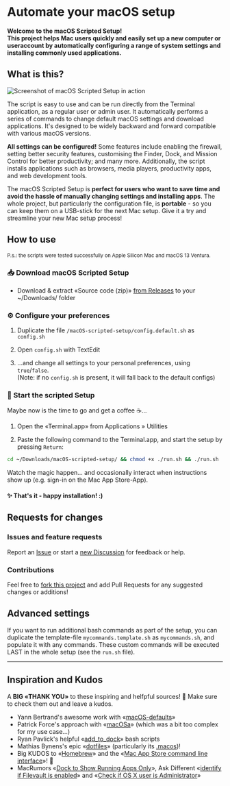 Automate your macOS setup
===

**Welcome to the macOS Scripted Setup!<br>This project helps Mac users quickly and easily set up a new computer or useraccount by automatically configuring a range of system settings and installing commonly used applications.**

## What is this?

![Screenshot of macOS Scripted Setup in action](/blob/installer/README_demo.png?raw=true)

The script is easy to use and can be run directly from the Terminal application, as a regular user or admin user. It automatically performs a series of commands to change default macOS settings and download applications. It's designed to be widely backward and forward compatible with various macOS versions.

**All settings can be configured!** Some features include enabling the firewall, setting better security features, customising the Finder, Dock, and Mission Control for better productivity; and many more. Additionally, the script installs applications such as browsers, media players, productivity apps, and web development tools.

The macOS Scripted Setup is **perfect for users who want to save time and avoid the hassle of manually changing settings and installing apps**. The whole project, but particularly the configuration file, is **portable** - so you can keep them on a USB-stick for the next Mac setup. Give it a try and streamline your new Mac setup process!

## How to use

<sub>P.s.: the scripts were tested successfully on Apple Silicon Mac and macOS 13 Ventura.</sub>

### 📥 Download macOS Scripted Setup

* Download & extract «Source code (zip)» [from Releases](/releases) to your ~/Downloads/ folder

### ⚙️ Configure your preferences

1. Duplicate the file `/macOS-scripted-setup/config.default.sh` as `config.sh`

2. Open `config.sh` with TextEdit

3. …and change all settings to your personal preferences, using `true`/`false`.<br>(Note: if no `config.sh` is present, it will fall back to the default configs)

### 🚀 Start the scripted Setup

Maybe now is the time to go and get a coffee ☕️…

1. Open the «Terminal.app» from Applications » Utilities

2. Paste the following command to the Terminal.app, and start the setup by pressing `Return`:

```bash
cd ~/Downloads/macOS-scripted-setup/ && chmod +x ./run.sh && ./run.sh
```

Watch the magic happen… and occasionally interact when instructions show up (e.g. sign-in on the Mac App Store-App).

#### ✨ That's it - happy installation! :)


## Requests for changes

### Issues and feature requests
Report an [Issue](/issues) or start a [new Discussion](/discussions) for feedback or help.

### Contributions
Feel free to [fork this project](/fork) and add Pull Requests for any suggested changes or additions!



## Advanced settings

If you want to run additional bash commands as part of the setup, you can duplicate the template-file `mycommands.template.sh` as `mycommands.sh`, and populate it with any commands. These custom commands will be executed LAST in the whole setup (see the `run.sh` file).

---

## Inspiration and Kudos

A **BIG «THANK YOU»** to these inspiring and helfpful sources! 🫶 Make sure to check them out and leave a kudos.

* Yann Bertrand's awesome work with «[macOS-defaults](yannbertrand/macos-defaults)»
* Patrick Force's approach with «[macOSa](rockholla/macosa)» (which was a bit too complex for my use case…)
* Ryan Pavlick's helpful «[add_to_dock](ryanpavlick/add_to_dock)» bash scripts
* Mathias Bynens's epic «[dotfiles](mathiasbynens/dotfiles)» (particularly its [.macos](mathiasbynens/dotfiles/blob/main/.macos))!
* Big KUDOS to «[Homebrew](Homebrew/install)» and the «[Mac App Store command line interface](mas-cli/mas)»! 👏
* MacRumors «[Dock to Show Running Apps Only](https://www.macrumors.com/how-to/macos-dock-show-active-apps/)», Ask Different «[identify if Filevault is enabled](https://apple.stackexchange.com/q/70969/86244)» and «[Check if OS X user is Administrator](https://apple.stackexchange.com/a/179531/86244)»
